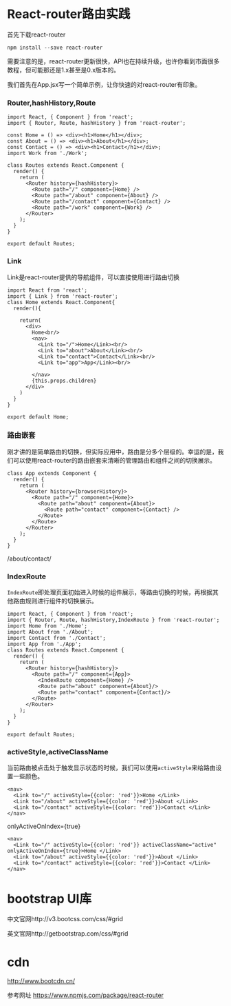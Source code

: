 # React-router路由实践

首先下载react-router

```
npm install --save react-router
```
需要注意的是，react-router更新很快，API也在持续升级，也许你看到市面很多教程，但可能那还是1.x甚至是0.x版本的。

我们首先在App.jsx写一个简单示例，让你快速的对react-router有印象。


### Router,hashHistory,Route
```
import React, { Component } from 'react';
import { Router, Route, hashHistory } from 'react-router';

const Home = () => <div><h1>Home</h1></div>;
const About = () => <div><h1>About</h1></div>;
const Contact = () => <div><h1>Contact</h1></div>;
import Work from './Work';

class Routes extends React.Component {
  render() {
    return (
      <Router history={hashHistory}>
        <Route path="/" component={Home} />
        <Route path="/about" component={About} />
        <Route path="/contact" component={Contact} />
        <Route path="/work" component={Work} />
      </Router>
    );
  }
}

export default Routes;

```

###  Link

Link是react-router提供的导航组件，可以直接使用进行路由切换

```
import React from 'react';
import { Link } from 'react-router';
class Home extends React.Component{
  render(){

    return(
      <div>
        Home<br/>
        <nav>
          <Link to="/">Home</Link><br/>
          <Link to="about">About</Link><br/>
          <Link to="contact">Contact</Link><br/>
          <Link to="app">App</Link><br/>

        </nav>
        {this.props.children}
      </div>
    )
  }
}

export default Home;

```


### 路由嵌套

刚才讲的是简单路由的切换，但实际应用中，路由是分多个层级的。幸运的是，我们可以使用react-router的路由嵌套来清晰的管理路由和组件之间的切换展示。

```
class App extends Component {
  render() {
    return (
      <Router history={browserHistory}>
        <Route path="/" component={Home}>
          <Route path="about" component={About}>
            <Route path="contact" component={Contact} />
          </Route>
        </Route>
      </Router>
    );
  }
}
```
/about/contact/


### IndexRoute

`IndexRoute`即处理页面初始进入时候的组件展示，等路由切换的时候，再根据其他路由规则进行组件的切换展示。


```
import React, { Component } from 'react';
import { Router, Route, hashHistory,IndexRoute } from 'react-router';
import Home from './Home';
import About from './About';
import Contact from './Contact';
import App from './App';
class Routes extends React.Component {
  render() {
    return (
      <Router history={hashHistory}>
        <Route path="/" component={App}>
          <IndexRoute component={Home} />
          <Route path="about" component={About}/>
          <Route path="contact" component={Contact}/>
        </Route>
      </Router>
    );
  }
}

export default Routes;
```


### activeStyle,activeClassName

当前路由被点击处于触发显示状态的时候，我们可以使用`activeStyle`来给路由设置一些颜色。

```
<nav>
  <Link to="/" activeStyle={{color: 'red'}}>Home </Link>
  <Link to="/about" activeStyle={{color: 'red'}}>About </Link>
  <Link to="/contact" activeStyle={{color: 'red'}}>Contact </Link>
</nav>

```


onlyActiveOnIndex={true}

```
<nav>
  <Link to="/" activeStyle={{color: 'red'}} activeClassName="active" onlyActiveOnIndex={true}>Home </Link>
  <Link to="/about" activeStyle={{color: 'red'}}>About </Link>
  <Link to="/contact" activeStyle={{color: 'red'}}>Contact </Link>
</nav>
```

###

# bootstrap UI库

中文官网http://v3.bootcss.com/css/#grid

英文官网http://getbootstrap.com/css/#grid

# cdn

http://www.bootcdn.cn/


参考网址
https://www.npmjs.com/package/react-router
